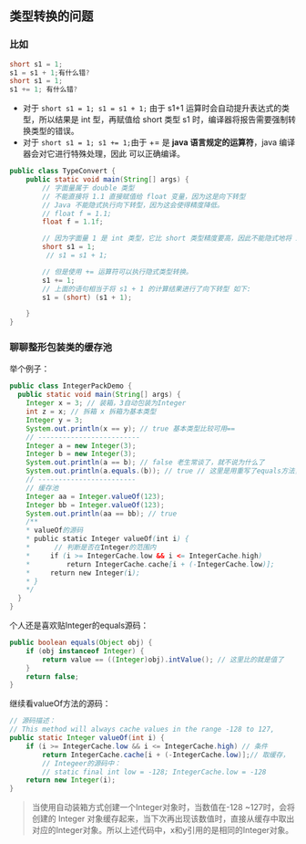 ## 类型转换的问题


### 比如

```java
short s1 = 1; 
s1 = s1 + 1;有什么错? 
short s1 = 1; 
s1 += 1; 有什么错?
```


- 对于 `short s1 = 1; s1 = s1 + 1;` 由于 s1+1 运算时会自动提升表达式的类型，所以结果是 int 型，再赋值给 short 类型 s1 时，编译器将报告需要强制转换类型的错误。
- 对于 `short s1 = 1; s1 += 1;`由于 += 是 **java 语言规定的运算符**，java 编译器会对它进行特殊处理，因此 可以正确编译。

```java
public class TypeConvert {
    public static void main(String[] args) {
        // 字面量属于 double 类型
        // 不能直接将 1.1 直接赋值给 float 变量，因为这是向下转型
        // Java 不能隐式执行向下转型，因为这会使得精度降低。
        // float f = 1.1;
        float f = 1.1f;

        // 因为字面量 1 是 int 类型，它比 short 类型精度要高，因此不能隐式地将 int 类型下转型为 short 类型。
        short s1 = 1;
         // s1 = s1 + 1;

        // 但是使用 += 运算符可以执行隐式类型转换。
        s1 += 1;
        // 上面的语句相当于将 s1 + 1 的计算结果进行了向下转型 如下:
        s1 = (short) (s1 + 1);

    }
}

```

### 聊聊整形包装类的缓存池
举个例子：
```java
public class IntegerPackDemo {
  public static void main(String[] args) {
    Integer x = 3; // 装箱，3自动包装为Integer
    int z = x; // 拆箱 x 拆箱为基本类型
    Integer y = 3;
    System.out.println(x == y); // true 基本类型比较可用== 
    // -------------------------
    Integer a = new Integer(3);
    Integer b = new Integer(3);
    System.out.println(a == b); // false 老生常谈了，就不说为什么了
    System.out.println(a.equals.(b)); // true // 这里是用重写了equals方法，比较的是值，而不是对象的地址
    // ------------------------
    // 缓存池
    Integer aa = Integer.valueOf(123);
    Integer bb = Integer.valueOf(123);
    System.out.println(aa == bb); // true
    /**
    * valueOf的源码
    * public static Integer valueOf(int i) {
    *      // 判断是否在Integer的范围内
    *     if (i >= IntegerCache.low && i <= IntegerCache.high)
    *         return IntegerCache.cache[i + (-IntegerCache.low)];
    *     return new Integer(i);
    * }
    */
  }
}

```
个人还是喜欢贴Integer的equals源码：
```java
public boolean equals(Object obj) {
    if (obj instanceof Integer) {
        return value == ((Integer)obj).intValue(); // 这里比的就是值了
    }
    return false;
}
```
继续看valueOf方法的源码：

```java
// 源码描述：
// This method will always cache values in the range -128 to 127,
public static Integer valueOf(int i) {
    if (i >= IntegerCache.low && i <= IntegerCache.high) // 条件
        return IntegerCache.cache[i + (-IntegerCache.low)];// 取缓存，
        // Integeer的源码中：
        // static final int low = -128; IntegerCache.low = -128
    return new Integer(i);
}
```
> 当使用自动装箱方式创建一个Integer对象时，当数值在-128 ~127时，会将创建的 Integer 对象缓存起来，当下次再出现该数值时，直接从缓存中取出对应的Integer对象。所以上述代码中，x和y引用的是相同的Integer对象。
